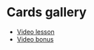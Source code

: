 # Cards gallery

* [Video lesson](https://youtu.be/vRdWv2uRgkg)
* [Video bonus](https://youtu.be/RubuSFonJTM)

